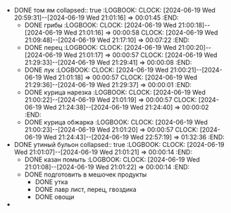 - DONE том ям
  collapsed:: true
  :LOGBOOK:
  CLOCK: [2024-06-19 Wed 20:59:31]--[2024-06-19 Wed 21:01:16] =>  00:01:45
  :END:
	- DONE грибы
	  :LOGBOOK:
	  CLOCK: [2024-06-19 Wed 21:00:18]--[2024-06-19 Wed 21:01:16] =>  00:00:58
	  CLOCK: [2024-06-19 Wed 21:09:48]--[2024-06-19 Wed 21:17:10] =>  00:07:22
	  :END:
	- DONE перец
	  :LOGBOOK:
	  CLOCK: [2024-06-19 Wed 21:00:20]--[2024-06-19 Wed 21:01:17] =>  00:00:57
	  CLOCK: [2024-06-19 Wed 21:29:33]--[2024-06-19 Wed 21:29:41] =>  00:00:08
	  :END:
	- DONE лук
	  :LOGBOOK:
	  CLOCK: [2024-06-19 Wed 21:00:21]--[2024-06-19 Wed 21:01:18] =>  00:00:57
	  CLOCK: [2024-06-19 Wed 21:29:36]--[2024-06-19 Wed 21:29:37] =>  00:00:01
	  :END:
	- DONE курица нарезка
	  :LOGBOOK:
	  CLOCK: [2024-06-19 Wed 21:00:22]--[2024-06-19 Wed 21:01:19] =>  00:00:57
	  CLOCK: [2024-06-19 Wed 21:24:38]--[2024-06-19 Wed 21:24:40] =>  00:00:02
	  :END:
	- DONE курица обжарка
	  :LOGBOOK:
	  CLOCK: [2024-06-19 Wed 21:00:23]--[2024-06-19 Wed 21:01:20] =>  00:00:57
	  CLOCK: [2024-06-19 Wed 21:24:43]--[2024-06-19 Wed 22:57:19] =>  01:32:36
	  :END:
- DONE утиный бульон
  collapsed:: true
  :LOGBOOK:
  CLOCK: [2024-06-19 Wed 21:01:07]--[2024-06-19 Wed 21:01:21] =>  00:00:14
  :END:
	- DONE казан помыть
	  :LOGBOOK:
	  CLOCK: [2024-06-19 Wed 21:01:08]--[2024-06-19 Wed 21:01:22] =>  00:00:14
	  :END:
	- DONE подготовить в мешочек продукты
		- DONE утка
		- DONE лавр лист, перец, гвоздика
		- DONE овощи
-